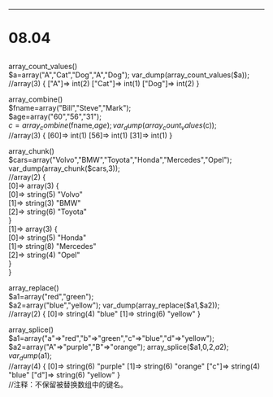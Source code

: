 ****
# 08.04
##
array_count_values()     
$a=array("A","Cat","Dog","A","Dog");        
var_dump(array_count_values($a));       
//array(3) { ["A"]=> int(2) ["Cat"]=> int(1) ["Dog"]=> int(2) }    
    
array_combine()     
$fname=array("Bill","Steve","Mark");       
$age=array("60","56","31");      
$c=array_combine($fname,$age);     
var_dump(array_count_values($c));       
//array(3) { [60]=> int(1) [56]=> int(1) [31]=> int(1) }  
    
array_chunk()  
$cars=array("Volvo","BMW","Toyota","Honda","Mercedes","Opel");   
var_dump(array_chunk($cars,3));    
//array(2) {    
	[0]=> array(3) {    
		[0]=> string(5) "Volvo"    
		[1]=> string(3) "BMW"    
		[2]=> string(6) "Toyota"    
		}    
	[1]=> array(3) {    
		[0]=> string(5) "Honda"    
		[1]=> string(8) "Mercedes"   
		[2]=> string(4) "Opel"    
		 }    
	}    
   
array_replace()  
$a1=array("red","green");  
$a2=array("blue","yellow");  
var_dump(array_replace($a1,$a2));  
//array(2) { [0]=> string(4) "blue" [1]=> string(6) "yellow" }   
    
array_splice()  
$a1=array("a"=>"red","b"=>"green","c"=>"blue","d"=>"yellow");  
$a2=array("A"=>"purple","B"=>"orange");  
array_splice($a1,0,2,$a2);  
var_dump($a1);  
//array(4) { [0]=> string(6) "purple" [1]=> string(6) "orange" ["c"]=> string(4) "blue" ["d"]=> string(6) "yellow" }   
//注释：不保留被替换数组中的键名。  
